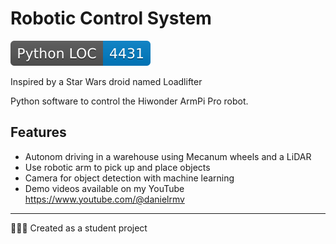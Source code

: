 # Robotic Control System

![Python LOC badge](docs/badges/python_loc.svg)

Inspired by a Star Wars droid named Loadlifter

Python software to control the Hiwonder ArmPi Pro robot.

## Features

- Autonom driving in a warehouse using Mecanum wheels and a LiDAR
- Use robotic arm to pick up and place objects
- Camera for object detection with machine learning
- Demo videos available on my YouTube https://www.youtube.com/@danielrmv
---

👨🏽‍💻 Created as a student project
